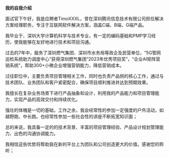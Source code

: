  **我的自我介绍**
 
面试官下午好，我是应聘者TimoXXXL，曾在深圳腾讯信息技术有限公司担任解决方案经理职务，专注于互联网软件解决方案，涵盖C端、B端、G端产品。

我毕业于、深圳大学计算机科学与技术专业，有一定的编码基础和PMP学习经历，使我能够在友好地进行技术和项目沟通。

过去的7年中，服务了深圳燃气集团、深圳市水务局等政企及民营单位，“5G管网巡检系统助力调度中心”获得深圳燃气集团“2023年优秀项目奖”，“企业AI矩阵营销系统”，帮助300+小微企业增强营销能力，降低营销成本。

过往职位中，主要负责项目管理相关工作，同时也负责产品侧的核心工作，通过与技术团队、业务团队和客户紧密配合，确保项目顺利推进并达到预期效果。

我擅长在复杂业务场景下进行产品抽象和设计，利用我的产品能力和项目管理能力，实现产品的高效交付和持续优化。

强壮的体魄是一切的基础，工作之余，我会经常性的参加一定强度的户外活动，如越野跑、中长跑。也经常性参加一些社会性的讲座不断拓宽知识面；

总的来说，我具备一定的的技术背景、丰富的项目管理经验、产品设计规划管理能力、出色的沟通协调能力。

我相信这些优势将帮助我在新的平台上为团队和公司创造更大的价值。感谢您的聆听；

